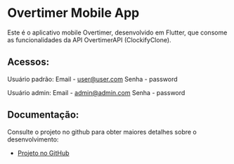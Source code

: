 # Overtimer Mobile App

Este é o aplicativo mobile Overtimer, desenvolvido em Flutter, que consome as funcionalidades da API OvertimerAPI (ClockifyClone).

## Acessos:

Usuário padrão:
Email - user@user.com
Senha - password

Usuário admin:
Email - admin@admin.com
Senha - password

## Documentação:

Consulte o projeto no github para obter maiores detalhes sobre o desenvolvimento:

- [Projeto no GitHub](https://github.com/orgs/Overdrive-Internal-Product-Team/projects/2/views/1)
